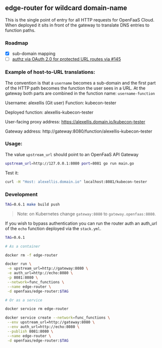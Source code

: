 ## edge-router for wildcard domain-name

This is the single point of entry for all HTTP requests for OpenFaaS Cloud. When deployed it sits in front of the gateway to translate DNS entries to function paths.

### Roadmap

- [x] sub-domain mapping
- [ ] [authz via OAuth 2.0 for protected URL routes via #145](https://github.com/openfaas/openfaas-cloud/issues/145)

### Example of host-to-URL translations:

The convention is that a `username` becomes a sub-domain and the first part of the HTTP path becomes the function the user sees in a URL. At the gateway both parts are combined in the function name: `username-function`

Username: alexellis (Git user)
Function: kubecon-tester

Deployed function: alexellis-kubecon-tester

User-facing proxy address: https://alexellis.domain.io/kubecon-tester

Gateway address: http://gateway:8080/function/alexellis-kubecon-tester

### Usage:

The value `upstream_url` should point to an OpenFaaS API Gateway

```sh
upstream_url=http://127.0.0.1:8080 port=8081 go run main.go
```

Test it:

```sh
curl -H "Host: alexellis.domain.io" localhost:8081/kubecon-tester
```

### Development

```sh
TAG=0.6.1 make build push
```

> Note: on Kubernetes change `gateway:8080` to `gateway.openfaas:8080`.

If you wish to bypass authentication you can run the router auth an auth_url of the `echo` function deployed via the `stack.yml`.

```sh
TAG=0.6.1

# As a container

docker rm -f edge-router

docker run \
 -e upstream_url=http://gateway:8080 \
 -e auth_url=http://echo:8080 \
 -p 8081:8080 \
 --network=func_functions \
 --name edge-router \
 -d openfaas/edge-router:$TAG

# Or as a service

docker service rm edge-router

docker service create --network=func_functions \
 --env upstream_url=http://gateway:8080 \
 --env auth_url=http://echo:8080 \
 --publish 8081:8080 \
 --name edge-router \
 -d openfaas/edge-router:$TAG
```
